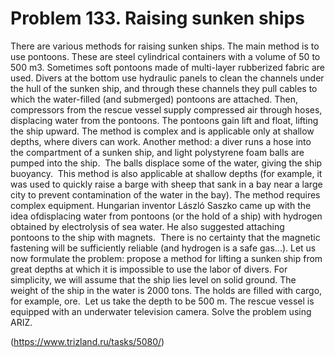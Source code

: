 # Problem 133. Raising sunken ships

There are various methods for raising sunken ships. The main method is to use pontoons. These are steel cylindrical containers with a volume of 50 to 500 m3. Sometimes soft pontoons made of multi-layer rubberized fabric are used. Divers at the bottom use hydraulic panels to clean the channels under the hull of the sunken ship, and through these channels they pull cables to which the water-filled (and submerged) pontoons are attached. Then, compressors from the rescue vessel supply compressed air through hoses, displacing water from the pontoons. The pontoons gain lift and float, lifting the ship upward. The method is complex and is applicable only at shallow depths, where divers can work. Another method: a diver runs a hose into the compartment of a sunken ship, and light polystyrene foam balls are pumped into the ship.  The balls displace some of the water, giving the ship buoyancy.  This method is also applicable at shallow depths (for example, it was used to quickly raise a barge with sheep that sank in a bay near a large city to prevent contamination of the water in the bay). The method requires complex equipment. Hungarian inventor László Saszko came up with the idea of ​​displacing water from pontoons (or the hold of a ship) with hydrogen obtained by electrolysis of sea water. He also suggested attaching pontoons to the ship with magnets.  There is no certainty that the magnetic fastening will be sufficiently reliable (and hydrogen is a safe gas...). Let us now formulate the problem: propose a method for lifting a sunken ship from great depths at which it is impossible to use the labor of divers. For simplicity, we will assume that the ship lies level on solid ground. The weight of the ship in the water is 2000 tons. The holds are filled with cargo, for example, ore.  Let us take the depth to be 500 m. The rescue vessel is equipped with an underwater television camera. Solve the problem using ARIZ.

(https://www.trizland.ru/tasks/5080/)